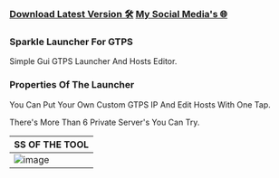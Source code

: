 ### [Download Latest Version 🛠️](https://github.com/LukaWasTinyGrim/Sparkle-Launcher-For-GTPS/raw/main/Sparkle%20Launcher.exe) [My Social Media's 🌐](https://www.ayo.so/sparkle)

### Sparkle Launcher For GTPS

Simple Gui GTPS Launcher And Hosts Editor.

### Properties Of The Launcher

You Can Put Your Own Custom GTPS IP And Edit Hosts With One Tap.

There's More Than 6 Private Server's You Can Try.


|SS OF THE TOOL | 
| ------------- | 
| ![image](https://media.discordapp.net/attachments/408273027416064001/964314894499463188/unknown.png) |
